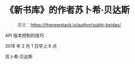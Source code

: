 # 《新书库》的作者苏卜希·贝达斯

> 原文：<https://thenewstack.io/author/subhi-beidas/>

API 版本控制的技巧

2018 年 2 月 1 日早上 6 点

苏卜希·贝达斯